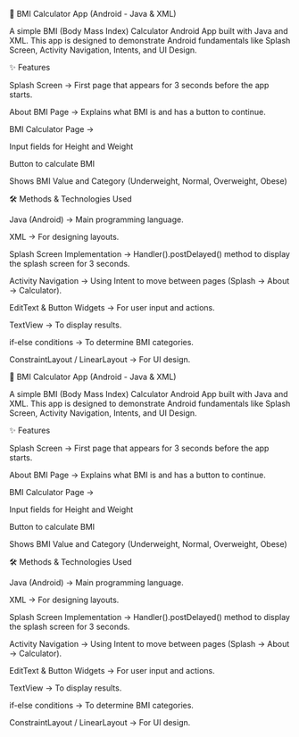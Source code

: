 📱 BMI Calculator App (Android - Java & XML)

A simple BMI (Body Mass Index) Calculator Android App built with Java and XML.
This app is designed to demonstrate Android fundamentals like Splash Screen, Activity Navigation, Intents, and UI Design.

✨ Features

Splash Screen → First page that appears for 3 seconds before the app starts.

About BMI Page → Explains what BMI is and has a button to continue.

BMI Calculator Page →

Input fields for Height and Weight

Button to calculate BMI

Shows BMI Value and Category (Underweight, Normal, Overweight, Obese)

🛠️ Methods & Technologies Used

Java (Android) → Main programming language.

XML → For designing layouts.

Splash Screen Implementation → Handler().postDelayed() method to display the splash screen for 3 seconds.

Activity Navigation → Using Intent to move between pages (Splash → About → Calculator).

EditText & Button Widgets → For user input and actions.

TextView → To display results.

if-else conditions → To determine BMI categories.

ConstraintLayout / LinearLayout → For UI design.





📱 BMI Calculator App (Android - Java & XML)

A simple BMI (Body Mass Index) Calculator Android App built with Java and XML.
This app is designed to demonstrate Android fundamentals like Splash Screen, Activity Navigation, Intents, and UI Design.

✨ Features

Splash Screen → First page that appears for 3 seconds before the app starts.

About BMI Page → Explains what BMI is and has a button to continue.

BMI Calculator Page →

Input fields for Height and Weight

Button to calculate BMI

Shows BMI Value and Category (Underweight, Normal, Overweight, Obese)

🛠️ Methods & Technologies Used

Java (Android) → Main programming language.

XML → For designing layouts.

Splash Screen Implementation → Handler().postDelayed() method to display the splash screen for 3 seconds.

Activity Navigation → Using Intent to move between pages (Splash → About → Calculator).

EditText & Button Widgets → For user input and actions.

TextView → To display results.

if-else conditions → To determine BMI categories.

ConstraintLayout / LinearLayout → For UI design.
